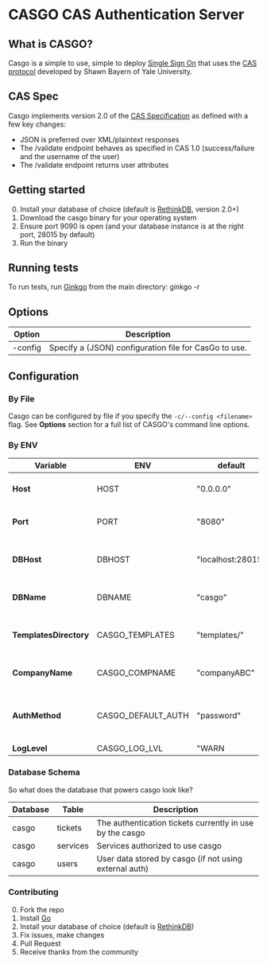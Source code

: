 # CASGO CAS Authentication Server

## What is CASGO?

Casgo is a simple to use, simple to deploy [Single Sign On](http://en.wikipedia.org/wiki/Single_sign-on) that uses the [CAS protocol](http://en.wikipedia.org/wiki/Central_Authentication_Service) developed by Shawn Bayern of Yale University.

## CAS Spec

Casgo implements version 2.0 of the [CAS Specification](http://www.yale.edu/tp/cas/specification/CAS%202.0%20Protocol%20Specification%20v1.0.html) as defined with a few key changes:

- JSON is preferred over XML/plaintext responses
- The /validate endpoint behaves as specified in CAS 1.0 (success/failure and the username of the user)
- The /validate endpoint returns user attributes

## Getting started

0. Install your database of choice (default is  [RethinkDB](http://rethinkdb.com), version 2.0+)
1. Download the casgo binary for your operating system
2. Ensure port 9090 is open (and your database instance is at the right port, 28015 by default)
3. Run the binary

## Running tests

To run tests, run [Ginkgo](https://github.com/onsi/ginkgo) from the main directory:
    ginkgo -r

## Options

|Option       |Description                                            |
|-------------|-------------------------------------------------------|
|-config      | Specify a (JSON) configuration file for CasGo to use. |

## Configuration

### By File

Casgo can be configured by file if you specify the `-c/--config <filename>` flag. See **Options** section for a full list of CASGO's command line options.

### By ENV

|Variable                 |ENV                  |default           |description                                        |
|-------------------------|---------------------|------------------|---------------------------------------------------|
|**Host**                 |HOST                 |"0.0.0.0"         |The host on which to run casgo                     |
|**Port**                 |PORT                 |"8080"            |The port on which to run casgo                     |
|**DBHost**               |DBHOST               |"localhost:28015" |The hostname of database instance                  |
|**DBName**               |DBNAME               |"casgo"           |The database name for casgo to use                 |
|**TemplatesDirectory**   |CASGO_TEMPLATES      |"templates/"      |The folder in which casgo templates reside         |
|**CompanyName**          |CASGO_COMPNAME       |"companyABC"      |The database name for casgo to use                 |
|**AuthMethod**           |CASGO_DEFAULT_AUTH   |"password"        |The default (user) authentication method for casgo |
|**LogLevel**             |CASGO_LOG_LVL        |"WARN|DEBUG|INFO" |The default log level for casgo                    |


### Database Schema

So what does the database that powers casgo look like?

|Database |Table    |Description                                                   |
|---------|---------|--------------------------------------------------------------|
|casgo    |tickets  |The authentication tickets currently in use by the casgo      |
|casgo    |services |Services authorized to use casgo                              |
|casgo    |users    |User data stored by casgo (if not using external auth)        |


### Contributing

0. Fork the repo
1. Install [Go](http://golang.org)
2. Install your database of choice (default is  [RethinkDB](http://rethinkdb.com))
3. Fix issues, make changes
4. Pull Request
5. Receive thanks from the community
